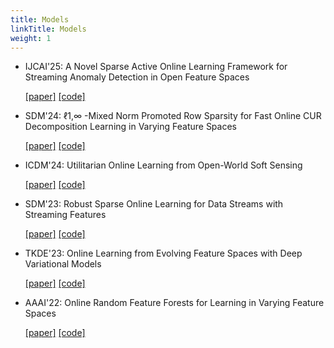 ```yaml
---
title: Models
linkTitle: Models
weight: 1
---
```


- IJCAI'25: A Novel Sparse Active Online Learning Framework for Streaming Anomaly Detection in Open Feature Spaces

  [[paper]](https://github.com/ZW-SIYUAN/OpenMOA)    [[code]](https://github.com/ZW-SIYUAN/OpenMOA)

- SDM'24: ℓ1,∞ -Mixed Norm Promoted Row Sparsity for Fast Online CUR Decomposition Learning in Varying Feature Spaces

  [[paper]](https://github.com/ZW-SIYUAN/OpenMOA)    [[code]](https://github.com/ZW-SIYUAN/OpenMOA)

- ICDM'24: Utilitarian Online Learning from Open-World Soft Sensing

  [[paper]](https://github.com/ZW-SIYUAN/OpenMOA)    [[code]](https://github.com/ZW-SIYUAN/OpenMOA)

- SDM'23: Robust Sparse Online Learning for Data Streams with Streaming Features

  [[paper]](https://github.com/ZW-SIYUAN/OpenMOA)    [[code]](https://github.com/ZW-SIYUAN/OpenMOA)

- TKDE'23: Online Learning from Evolving Feature Spaces with Deep Variational Models

  [[paper]](https://github.com/ZW-SIYUAN/OpenMOA)    [[code]](https://github.com/ZW-SIYUAN/OpenMOA)

- AAAI'22: Online Random Feature Forests for Learning in Varying Feature Spaces

  [[paper]](https://github.com/ZW-SIYUAN/OpenMOA)    [[code]](https://github.com/ZW-SIYUAN/OpenMOA)


